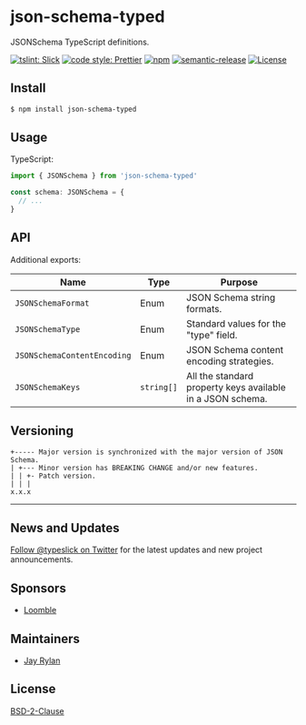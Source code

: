 # json-schema-typed

JSONSchema TypeScript definitions.

[![tslint: Slick](https://img.shields.io/badge/tslint-slick-3a6b93.svg?style=flat-square)](https://github.com/typeslick/tslint-slick)
[![code style: Prettier](https://img.shields.io/badge/code_style-prettier-ff69b4.svg?style=flat-square)](https://github.com/prettier/prettier)
[![npm](https://img.shields.io/npm/v/json-schema-typed.svg?style=flat-square)](https://npmjs.org/package/json-schema-typed)
[![semantic-release](https://img.shields.io/badge/%20%20%F0%9F%93%A6%F0%9F%9A%80-semantic--release-e10079.svg?style=flat-square)](https://github.com/semantic-release/semantic-release)
[![License](https://img.shields.io/badge/license-BSD--2--Clause-blue.svg?style=flat-square)](https://github.com/typeschema/json-schema-typed/blob/master/LICENSE)

## Install

```sh
$ npm install json-schema-typed
```

## Usage

TypeScript:

```typescript
import { JSONSchema } from 'json-schema-typed'

const schema: JSONSchema = {
  // ...
}
```

## API

Additional exports:

| Name                        | Type       | Purpose                                                    |
| --------------------------- | ---------- | ---------------------------------------------------------- |
| `JSONSchemaFormat`          | Enum       | JSON Schema string formats.                                |
| `JSONSchemaType`            | Enum       | Standard values for the "type" field.                      |
| `JSONSchemaContentEncoding` | Enum       | JSON Schema content encoding strategies.                   |
| `JSONSchemaKeys`            | `string[]` | All the standard property keys available in a JSON schema. |

## Versioning

```
+----- Major version is synchronized with the major version of JSON Schema.
| +--- Minor version has BREAKING CHANGE and/or new features.
| | +- Patch version.
| | |
x.x.x
```

---

## News and Updates

[Follow @typeslick on Twitter](https://twitter.com/typeslick) for the latest
updates and new project announcements.

## Sponsors

- [Loomble](https://loomble.com/)

## Maintainers

- [Jay Rylan](https://jayrylan.com/)

## License

[BSD-2-Clause](https://github.com/typeschema/json-schema-typed/blob/master/LICENSE)
